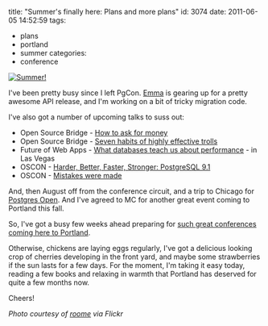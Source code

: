 title: "Summer's finally here: Plans and more plans"
id: 3074
date: 2011-06-05 14:52:59
tags: 
- plans
- portland
- summer
categories: 
- conference

[![](http://www.chesnok.com/daily/wp-content/uploads/2011/06/4748281240_e4358e04b8-300x161.jpg "Summer!")](http://www.flickr.com/photos/roome/4748281240)

I've been pretty busy since I left PgCon. [Emma](http://tech.myemma.com) is gearing up for a pretty awesome API release, and I'm working on a bit of tricky migration code.

I've also got a number of upcoming talks to suss out: 

*   Open Source Bridge - [How to ask for money](http://opensourcebridge.org/sessions/530)
*   Open Source Bridge - [Seven habits of highly effective trolls](http://opensourcebridge.org/sessions/583)
*   Future of Web Apps - [What databases teach us about performance](http://futureofwebapps.com/las-vegas-2011/schedule/) - in Las Vegas
*   OSCON - [Harder, Better, Faster, Stronger: PostgreSQL 9.1](http://www.oscon.com/oscon2011/public/schedule/detail/19275)
*   OSCON - [Mistakes were made](http://www.oscon.com/oscon2011/public/schedule/detail/18777)

And, then August off from the conference circuit, and a trip to Chicago for [Postgres Open](http://postgresopen.org). And I've agreed to MC for another great event coming to Portland this fall.  

So, I've got a busy few weeks ahead preparing for [such great conferences coming here to Portland](http://www.chesnok.com/daily/2011/02/15/this-year-is-so-nuts-for-having-conferences-in-portland-or/).

Otherwise, chickens are laying eggs regularly, I've got a delicious looking crop of cherries developing in the front yard, and maybe some strawberries if the sun lasts for a few days. For the moment, I'm taking it easy today, reading a few books and relaxing in warmth that Portland has deserved for quite a few months now.

Cheers!

_Photo courtesy of [roome](http://www.flickr.com/photos/roome/4748281240) via Flickr_
